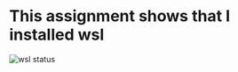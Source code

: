 # This assignment shows that I installed wsl
![wsl status](https://github.com/user-attachments/assets/eacaf868-764f-4cd3-9c58-ba79427e2fad)

